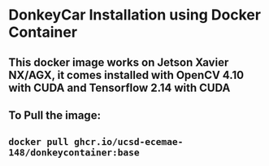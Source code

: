 # DonkeyCar Installation using Docker Container

## This docker image works on Jetson Xavier NX/AGX, it comes installed with OpenCV 4.10 with CUDA and Tensorflow 2.14 with CUDA

## To Pull the image: 
## ```docker pull ghcr.io/ucsd-ecemae-148/donkeycontainer:base```

